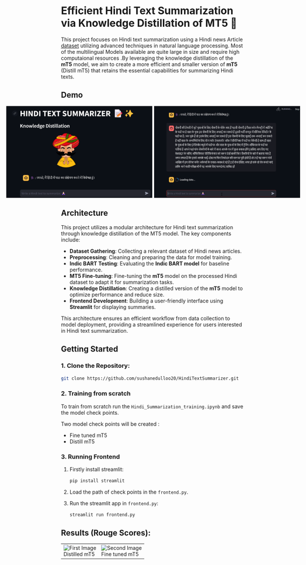 # Efficient Hindi Text Summarization via Knowledge Distillation of MT5 📝

This project focuses on Hindi text summarization using a Hindi news Article [dataset](https://ilsum.github.io/ilsum/2024/index.html) utilizing advanced techniques in natural language processing. Most of the multilingual Models available are quite large in size and require high computaional resources .By leveraging the knowledge distillation of the **mT5** model, we aim to create a more efficient and smaller version of **mT5** (Distill mT5) that retains the essential capabilities for summarizing Hindi texts.

## Demo
<div style="display: flex; justify-content: center;">
    <img src="/demo.png" width="400" style="margin-right: 5px;" />
    <img src="/demo2.png" width="400" />
</div>

## Architecture

This project utilizes a modular architecture for Hindi text summarization through knowledge distillation of the MT5 model. The key components include:

- **Dataset Gathering**: Collecting a relevant dataset of Hindi news articles.
- **Preprocessing**: Cleaning and preparing the data for model training.
- **Indic BART Testing**: Evaluating the **Indic BART model** for baseline performance.
- **MT5 Fine-tuning**: Fine-tuning the **mT5** model on the processed Hindi dataset to adapt it for summarization tasks.
- **Knowledge Distillation**: Creating a distilled version of the **mT5** model to optimize performance and reduce size.
- **Frontend Development**: Building a user-friendly interface using **Streamlit** for displaying summaries.

This architecture ensures an efficient workflow from data collection to model deployment, providing a streamlined experience for users interested in Hindi text summarization.

## Getting Started
### 1. Clone the Repository:
   ```bash
   git clone https://github.com/sushanedulloo20/HindiTextSummarizer.git
   ```


### 2. Training from scratch 
To train from scratch run the `Hindi_Summarization_training.ipynb`
and save the model check points.

Two model check points will be created :

- Fine tuned mT5
- Distill mT5


### 3. Running Frontend

1. Firstly install streamlit: 
   ```bash
   pip install streamlit
   ```
2. Load the path of check points in the `frontend.py`.

3. Run the streamlit app in `frontend.py`:
   ```bash
   streamlit run frontend.py

## Results (Rouge Scores):
<table>
    <tr>
        <td>
            <img src="/Screenshots/distillmt5.png" alt="First Image" width="300" />
            <br />
            Distilled mT5
        </td>
        <td>
            <img src="/Screenshots/finetuned-mt5.png" alt="Second Image" width="300" />
            <br />
            Fine tuned mT5
        </td>
    </tr>
</table>




